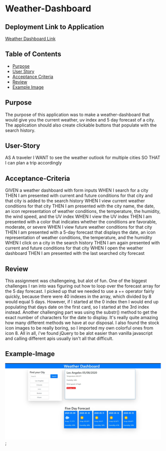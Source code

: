 # Weather-Dashboard

## Deployment Link to Application
<a href="https://michael-veiga.github.io/weather-dashboard/" target="_blank">Weather Dashboard Link</a>

## Table of Contents
- [Purpose](#Purpose)
- [User Story](#User-Story)
- [Acceptance Criteria](#Acceptance-Criteria)
- [Review](#Review)
- [Example Image](#Example-Image)

## Purpose
The purpose of this application was to make a weather-dashboard that would give you the current weather, 
uv index and 5 day forecast of a city. The application should also create clickable buttons that 
populate with the search history.

## User-Story 
AS A traveler
I WANT to see the weather outlook for multiple cities
SO THAT I can plan a trip accordingly

## Acceptance-Criteria 
GIVEN a weather dashboard with form inputs
WHEN I search for a city
THEN I am presented with current and future conditions for that city and that city is added to the search history
WHEN I view current weather conditions for that city
THEN I am presented with the city name, the date, an icon representation of weather conditions, the temperature, the humidity, the wind speed, and the UV index
WHEN I view the UV index
THEN I am presented with a color that indicates whether the conditions are favorable, moderate, or severe
WHEN I view future weather conditions for that city
THEN I am presented with a 5-day forecast that displays the date, an icon representation of weather conditions, the temperature, and the humidity
WHEN I click on a city in the search history
THEN I am again presented with current and future conditions for that city
WHEN I open the weather dashboard
THEN I am presented with the last searched city forecast

## Review
This assignment was challengeing, but alot of fun. One of the biggest challenges I ran into was figuring out how to loop over the forecast array for the 5 day forecast. I picked up that we needed to use a += operator fairly quickly, because there were 40 indexes in the array, which divided by 8 would equal 5 days. However, if I started at the 0 index then I would end up populating that days date on the first card, so I started at the 3rd index instead. Another challenging part was using the substr() method to get the exact number of characters for the date to display. It's really quite amazing how many different methods we have at our disposal. I also found the stock icon images to be really boring, so I imported my own colorful ones from icon 8. All in all, i've found jQuery to be alot easier than vanilla javascript and calling different apis usually isn't all that difficult. 

## Example-Image
![Image of weather-dashboard application](/assets/images/weather-dash-ex.JPG);
